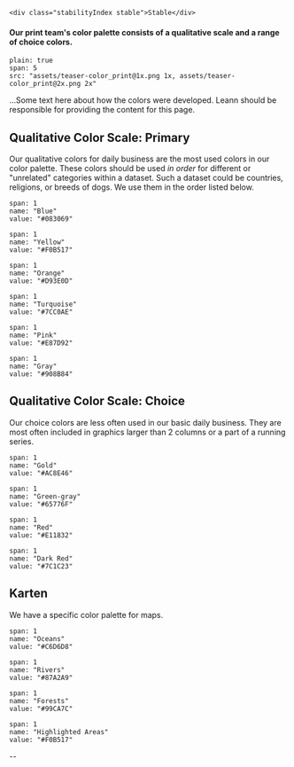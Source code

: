 ```html|span-1,no-source,plain
<div class="stabilityIndex stable">Stable</div>
```

#### Our print team's color palette consists of a qualitative scale and a range of choice colors.

```image
plain: true
span: 5
src: "assets/teaser-color_print@1x.png 1x, assets/teaser-color_print@2x.png 2x"
```

...Some text here about how the colors were developed. Leann should be responsible for providing the content for this page.


## Qualitative Color Scale: Primary
Our qualitative colors for daily business are the most used colors in our color palette. These colors should be used *in order* for different or "unrelated" categories within a dataset. Such a dataset could be countries, religions, or breeds of dogs. We use them in the order listed below.

```color
span: 1
name: "Blue"
value: "#083069"
```
```color
span: 1
name: "Yellow"
value: "#F0B517"
```
```color
span: 1
name: "Orange"
value: "#D93E0D"
```
```color
span: 1
name: "Turquoise"
value: "#7CC0AE"
```
```color
span: 1
name: "Pink"
value: "#E87D92"
```
```color
span: 1
name: "Gray"
value: "#908B84"
```


## Qualitative Color Scale: Choice
Our choice colors are less often used in our basic daily business. They are most often included in graphics larger than 2 columns or a part of a running series.

```color
span: 1
name: "Gold"
value: "#AC8E46"
```
```color
span: 1
name: "Green-gray"
value: "#65776F"
```
```color
span: 1
name: "Red"
value: "#E11832"
```
```color
span: 1
name: "Dark Red"
value: "#7C1C23"
```

## Karten
We have a specific color palette for maps.

```color
span: 1
name: "Oceans"
value: "#C6D6D8"
```
```color
span: 1
name: "Rivers"
value: "#87A2A9"
```
```color
span: 1
name: "Forests"
value: "#99CA7C"
```
```color
span: 1
name: "Highlighted Areas"
value: "#F0B517"
```

--
